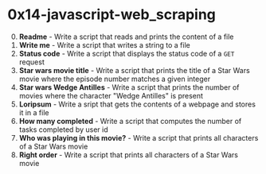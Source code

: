 # 0x14-javascript-web_scraping

0. **Readme** - Write a script that reads and prints the content of a file
1. **Write me** - Write a script that writes a string to a file
2. **Status code** - Write a script that displays the status code of a `GET` request
3. **Star wars movie title** - Write a script that prints the title of a Star Wars movie where the episode number matches a given integer
4. **Star wars Wedge Antilles** - Write a script that prints the number of movies where the character "Wedge Antilles" is present
5. **Loripsum** - Write a sript that gets the contents of a webpage and stores it in a file
6. **How many completed** - Write a script that computes the number of tasks completed by user id
7. **Who was playing in this movie?** - Write a script that prints all characters of a Star Wars movie
8. **Right order** - Write a script that prints all characters of a Star Wars movie

